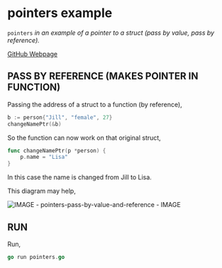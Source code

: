 # pointers example

`pointers` _in an example of
a pointer to a struct (pass by value, pass by reference)._

[GitHub Webpage](https://jeffdecola.github.io/my-go-examples/)

## PASS BY REFERENCE (MAKES POINTER IN FUNCTION)

Passing the address of a struct to a function (by reference),

```go
b := person{"Jill", "female", 27}
changeNamePtr(&b)
```

So the function can now work on that original struct,

```go
func changeNamePtr(p *person) {
    p.name = "Lisa"
}
```

In this case the name is changed from Jill to Lisa.

This diagram may help,

![IMAGE - pointers-pass-by-value-and-reference - IMAGE](../../docs/pics/pointers-pass-by-value-and-reference.jpg)

## RUN

Run,

```go
go run pointers.go
```
